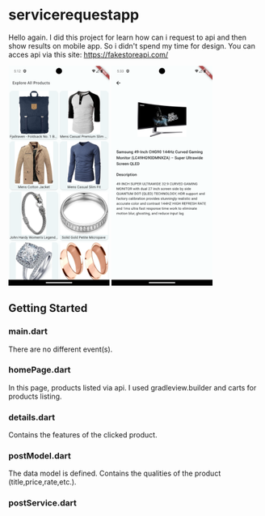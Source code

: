 # servicerequestapp

Hello again. I did this project for learn how can i request to api and then show results on mobile app.
So i didn't spend my time for design.
You can acces api via this site: https://fakestoreapi.com/ 

<img src= "https://github.com/keremsaltik/RequestToApi_App/blob/main/assets/screenshots/Screenshot_1708794725.png" width="200">  <img src="https://github.com/keremsaltik/RequestToApi_App/blob/main/assets/screenshots/Screenshot_1708796028.png" width="200">

## Getting Started

### main.dart
There are no different event(s).

### homePage.dart
In this page, products listed via api.
I used gradleview.builder and carts for products listing.

### details.dart
Contains the features of the clicked product.

### postModel.dart
The data model is defined.
Contains the qualities of the product (title,price,rate,etc.).

### postService.dart



